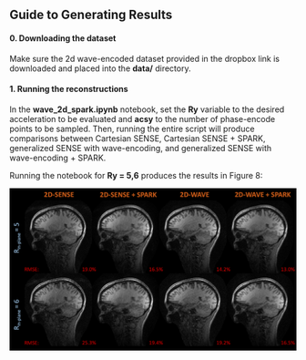 ## Guide to Generating Results

#### 0.   Downloading the dataset

Make sure the 2d wave-encoded dataset provided in the dropbox link is downloaded and placed into the **data/** directory.

#### 1.   Running the reconstructions

In the **wave_2d_spark.ipynb** notebook, set the **Ry** variable to the desired acceleration to be evaluated and **acsy** to the number of phase-encode points to be  sampled.  Then, running the entire script will produce comparisons between Cartesian SENSE, Cartesian SENSE + SPARK, generalized SENSE with wave-encoding, and generalized SENSE with wave-encoding + SPARK.  

Running the notebook for **Ry = 5,6** produces the results in Figure 8:

![Alt text](../docs/images/wave2d.png?raw=True "wave2d")
